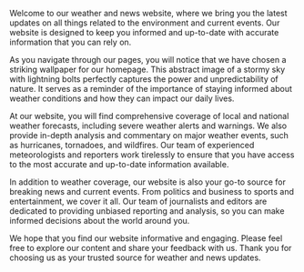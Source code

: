 <!--
Write me content for website with wallpaper "An abstract image of a stormy sky with lightning bolts for a weather or news website"
-->

<!--font:Roboto-->

Welcome to our weather and news website, where we bring you the latest updates on all things related to the environment and current events. Our website is designed to keep you informed and up-to-date with accurate information that you can rely on.

As you navigate through our pages, you will notice that we have chosen a striking wallpaper for our homepage. This abstract image of a stormy sky with lightning bolts perfectly captures the power and unpredictability of nature. It serves as a reminder of the importance of staying informed about weather conditions and how they can impact our daily lives.

At our website, you will find comprehensive coverage of local and national weather forecasts, including severe weather alerts and warnings. We also provide in-depth analysis and commentary on major weather events, such as hurricanes, tornadoes, and wildfires. Our team of experienced meteorologists and reporters work tirelessly to ensure that you have access to the most accurate and up-to-date information available.

In addition to weather coverage, our website is also your go-to source for breaking news and current events. From politics and business to sports and entertainment, we cover it all. Our team of journalists and editors are dedicated to providing unbiased reporting and analysis, so you can make informed decisions about the world around you.

We hope that you find our website informative and engaging. Please feel free to explore our content and share your feedback with us. Thank you for choosing us as your trusted source for weather and news updates.
